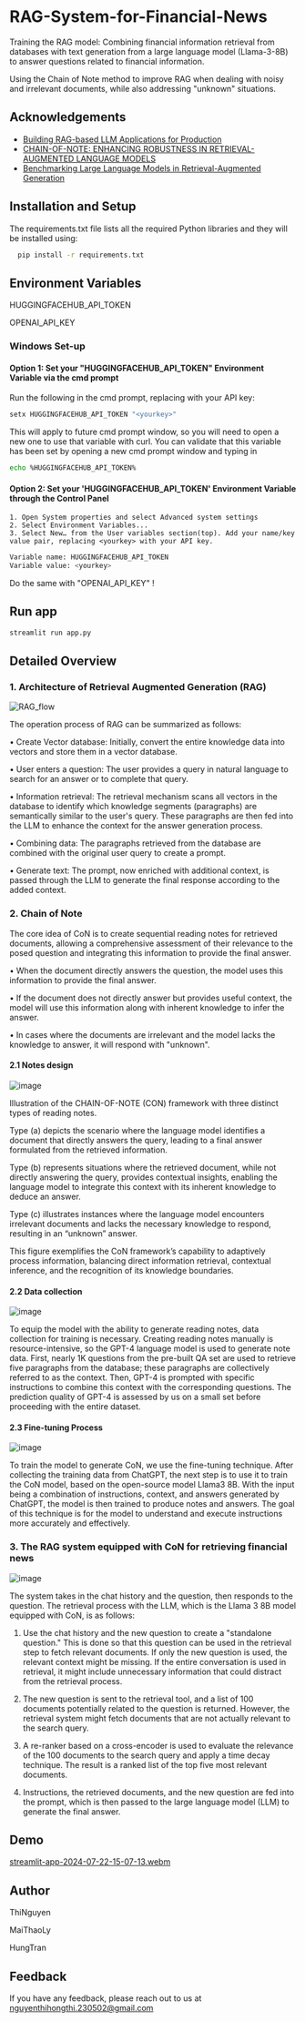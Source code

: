 # RAG-System-for-Financial-News


Training the RAG model: Combining financial information retrieval from databases with text generation from a large language model (Llama-3-8B) to answer questions related to financial information.

Using the Chain of Note method to improve RAG when dealing with noisy and irrelevant documents, while also addressing "unknown" situations.


## Acknowledgements

 - [Building RAG-based LLM Applications for Production](https://www.anyscale.com/blog/a-comprehensive-guide-for-building-rag-based-llm-applications-part-1)
 - [CHAIN-OF-NOTE: ENHANCING ROBUSTNESS IN RETRIEVAL-AUGMENTED LANGUAGE MODELS](https://arxiv.org/pdf/2311.09210)
 - [Benchmarking Large Language Models in Retrieval-Augmented Generation](https://arxiv.org/html/2309.01431v2)


## Installation and Setup


The requirements.txt file lists all the required Python libraries and they will be installed using:
```bash
  pip install -r requirements.txt
```

    
## Environment Variables
HUGGINGFACEHUB_API_TOKEN

OPENAI_API_KEY
### Windows Set-up

#### Option 1: Set your "HUGGINGFACEHUB_API_TOKEN" Environment Variable via the cmd prompt

Run the following in the cmd prompt, replacing <yourkey> with your API key:
```bash
setx HUGGINGFACEHUB_API_TOKEN "<yourkey>"
```
This will apply to future cmd prompt window, so you will need to open a new one to use that variable with curl. You can validate that this variable has been set by opening a new cmd prompt window and typing in 
```bash
echo %HUGGINGFACEHUB_API_TOKEN%
```
#### Option 2: Set your 'HUGGINGFACEHUB_API_TOKEN' Environment Variable through the Control Panel

    1. Open System properties and select Advanced system settings
    2. Select Environment Variables...
    3. Select New… from the User variables section(top). Add your name/key value pair, replacing <yourkey> with your API key.
```bash
Variable name: HUGGINGFACEHUB_API_TOKEN
Variable value: <yourkey>
```
Do the same with "OPENAI_API_KEY" !



## Run app

```bash
streamlit run app.py
```
## Detailed Overview
### 1. Architecture of Retrieval Augmented Generation (RAG)

![RAG_flow](https://github.com/Maithaoly/RAG-System-for-Finanical-News/assets/90881432/ed6ecf09-e9ba-4f18-b16e-bf8f3161316f)

The operation process of RAG can be summarized as follows:

•  Create Vector database: Initially, convert the entire knowledge data into vectors and store them in a vector database.

•  User enters a question: The user provides a query in natural language to search for an answer or to complete that query.

•  Information retrieval: The retrieval mechanism scans all vectors in the database to identify which knowledge segments (paragraphs) are semantically similar to the user's query. These paragraphs are then fed into the LLM to enhance the context for the answer generation process.

•  Combining data: The paragraphs retrieved from the database are combined with the original user query to create a prompt.

•  Generate text: The prompt, now enriched with additional context, is passed through the LLM to generate the final response according to the added context.

### 2. Chain of Note
The core idea of CoN is to create sequential reading notes for retrieved documents, allowing a comprehensive assessment of their relevance to the posed question and integrating this information to provide the final answer.

•  When the document directly answers the question, the model uses this information to provide the final answer.

•  If the document does not directly answer but provides useful context, the model will use this information along with inherent knowledge to infer the answer.

•  In cases where the documents are irrelevant and the model lacks the knowledge to answer, it will respond with "unknown".

#### 2.1 Notes design
![image](https://github.com/Maithaoly/RAG-System-for-Finanical-News/assets/90881432/df726c7a-af35-455b-b530-dac068d0de49)

 Illustration of the CHAIN-OF-NOTE (CON) framework with three distinct types of reading notes. 

Type (a) depicts the scenario where the language model identifies a document that directly answers the query, leading to a final answer formulated from the retrieved information. 

Type (b) represents situations where the retrieved document, while not directly answering the query, provides
contextual insights, enabling the language model to integrate this context with its inherent knowledge
to deduce an answer. 

Type (c) illustrates instances where the language model encounters irrelevant documents and lacks the necessary knowledge to respond, resulting in an “unknown” answer. 

This figure exemplifies the CoN framework’s capability to adaptively process information, balancing direct information retrieval, contextual inference, and the recognition of its knowledge boundaries.

#### 2.2 Data collection
![image](https://github.com/user-attachments/assets/f5425115-bc14-48d3-b568-b0a1bb1ee141)

To equip the model with the ability to generate reading notes, data collection for training is necessary. Creating reading notes manually is resource-intensive, so the GPT-4 language model is used to generate note data. First, nearly 1K questions from the pre-built QA set are used to retrieve five paragraphs from the database; these paragraphs are collectively referred to as the context. Then, GPT-4 is prompted with specific instructions to combine this context with the corresponding questions. The prediction quality of GPT-4 is assessed by us on a small set before proceeding with the entire dataset.

#### 2.3 Fine-tuning Process
![image](https://github.com/user-attachments/assets/ce99399e-0a3b-4bf0-9cae-8806459ce3bd)

To train the model to generate CoN, we use the fine-tuning technique. After collecting the training data from ChatGPT, the next step is to use it to train the CoN model, based on the open-source model Llama3 8B. With the input being a combination of instructions, context, and answers generated by ChatGPT, the model is then trained to produce notes and answers. The goal of this technique is for the model to understand and execute instructions more accurately and effectively.

### 3. The RAG system equipped with CoN for retrieving financial news
![image](https://github.com/user-attachments/assets/f6acb256-382c-44d9-873a-c8a8c57ac0e2)

The system takes in the chat history and the question, then responds to the question. The retrieval process with the LLM, which is the Llama 3 8B model equipped with CoN, is as follows:

  1. Use the chat history and the new question to create a "standalone question." This is done so that this question can be used in the retrieval step to fetch relevant documents. If only the new question is used, the relevant context might be missing. If the entire conversation is used in retrieval, it might include unnecessary information that could distract from the retrieval process.

  2. The new question is sent to the retrieval tool, and a list of 100 documents potentially related to the question is returned. However, the retrieval system might fetch documents that are not actually relevant to the search query.

  3. A re-ranker based on a cross-encoder is used to evaluate the relevance of the 100 documents to the search query and apply a time decay technique. The result is a ranked list of the top five most relevant documents.

  4. Instructions, the retrieved documents, and the new question are fed into the prompt, which is then passed to the large language model (LLM) to generate the final answer.


## Demo

[streamlit-app-2024-07-22-15-07-13.webm](https://github.com/user-attachments/assets/63b832e9-8d93-4571-b581-2356a19768d2)

## Author
ThiNguyen

MaiThaoLy

HungTran
## Feedback

If you have any feedback, please reach out to us at nguyenthihongthi.230502@gmail.com

